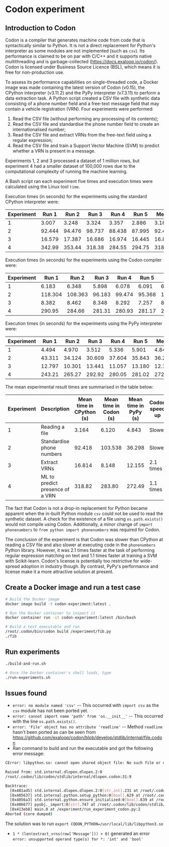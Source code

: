 # Codon experiment

## Introduction to Codon

Codon is a compiler that generates machine code from code that is syntactically similar to Python. It is not a direct replacement for Python's interpreter as some modules are not implemented (such as `csv`). Its performance is claimed to be on par with C/C++ and it supports native multithreading and is garbage-collected (https://docs.exaloop.io/codon/). Codon is licensed under Business Source Licence (BSL), which means it is free for non-production use.

To assess its performance capabilities on single-threaded code, a Docker image was made containing the latest version of Codon (v0.15), the CPython interpreter (v3.11.2) and the PyPy interpreter (v7.3.11) to perform a data extraction task. A Python script created a CSV file with synthetic data consisting of a phone number field and a free-text message field that may contain a vehicle registration (VRN). Four experiments were performed:

1. Read the CSV file (without performing any processing of its contents);
2. Read the CSV file and standardise the phone number field to create an internationalised number;
3. Read the CSV file and extract VRNs from the free-text field using a regular expression;
4. Read the CSV file and train a Support Vector Machine (SVM) to predict whether a VRN is present in a message.

Experiments 1, 2 and 3 processed a dataset of 1 million rows, but experiment 4 had a smaller dataset of 100,000 rows due to the computational complexity of running the machine learning.

A Bash script ran each experiment five times and execution times were calculated using the Linux tool `time`.

Execution times (in seconds) for the experiments using the standard CPython interpreter were:

| Experiment | Run 1  | Run 2  | Run 3  | Run 4  | Run 5  | Mean   |
| ---------- | ------ | ------ | ------ | ------ | ------ | ------ |
| 1          | 3.007  | 3.248  | 3.324  | 3.357  | 2.886  | 3.164  |
| 2          | 92.444 | 94.476 | 98.737 | 88.438 | 87.995 | 92.418 |
| 3          | 16.579 | 17.387 | 16.686 | 16.974 | 16.445 | 16.814 |
| 4          | 342.99 | 353.44 | 318.38 | 284.55 | 294.75 | 318.82 |

Execution times (in seconds) for the experiments using the Codon compiler were:

| Experiment | Run 1   | Run 2   | Run 3  | Run 4  | Run 5  | Mean    |
| ---------- | ------- | ------- | ------ | ------ | ------ | ------- |
| 1          | 6.183   | 6.348   | 5.898  | 6.078  | 6.091  | 6.120   |
| 2          | 118.304 | 108.363 | 96.183 | 99.474 | 95.368 | 103.538 |
| 3          | 8.382   | 8.462   | 8.348  | 8.292  | 7.257  | 8.148   |
| 4          | 290.95  | 284.66  | 281.31 | 280.93 | 281.17 | 283.80  |

Execution times (in seconds) for the experiments using the PyPy interpreter were:

| Experiment | Run 1  | Run 2  | Run 3  | Run 4  | Run 5  | Mean   |
| ---------- | ------ | ------ | ------ | ------ | ------ | ------ |
| 1          | 4.494  | 4.970  | 3.512  | 5.336  | 5.901  | 4.843  |
| 2          | 43.311 | 34.124 | 30.609 | 37.604 | 35.843 | 36.298 |
| 3          | 12.797 | 10.301 | 13.441 | 11.057 | 13.180 | 12.155 |
| 4          | 243.21 | 265.27 | 292.92 | 280.05 | 281.02 | 272.49 |

The mean experimental result times are summarised in the table below:

| Experiment | Description                     | Mean time in CPython (s) | Mean time in Codon (s) | Mean time in PyPy (s) | Codon speed up | PyPy speed up |
| ---------- | ------------------------------- | ------------------------ | ---------------------- | --------------------- | -------------- | ------------- |
| 1          | Reading a file                  | 3.164                    | 6.120                  | 4.843                 | Slower         | Slower        |
| 2          | Standardise phone numbers       | 92.418                   | 103.538                | 36.298                | Slower         | 2.5 times     |
| 3          | Extract VRNs                    | 16.814                   | 8.148                  | 12.155                | 2.1 times      | 1.4 times     |
| 4          | ML to predict presence of a VRN | 318.82                   | 283.80                 | 272.49                | 1.1 times      | 1.2 times     |

The fact that Codon is not a drop-in replacement for Python became apparent when the in-built Python module `csv` could not be used to read the synthetic dataset. A check for the existence of a file using `os.path.exists()` would not compile using Codon. Additionally, a minor change of `import phonenumbers` to `from python import phonenumbers` was required for Codon.

The conclusion of the experiment is that Codon was slower than CPython at reading a CSV file and also slower at executing code in the `phonenumbers` Python library. However, it was 2.1 times faster at the task of performing regular expression matching on text and 1.1 times faster at training a SVM with Scikit-learn. Codon's license is potentially too restrictive for wide-spread adoption in industry though. By contrast, PyPy's performance and license make it a more attractive solution at present.

## Create a Docker image and run a test case

```bash
# Build the Docker image
docker image build -t codon-experiment:latest .

# Run the Docker container to inspect it
docker container run -it codon-experiment:latest /bin/bash

# Build a test executable and run
/root/.codon/bin/codon build /experiment/fib.py
./fib
```

## Run experiments

```bash
./build-and-run.sh

# Once the Docker container's shell loads, type
./run-experiments.sh
```

## Issues found

- `error: no module named 'csv'` -- This occurred with `import csv` as the `csv` module has not been ported yet.
- `error: cannot import name 'path' from 'os.__init__'` -- This occurred with the line `os.path.exists()`.
- `error: 'File' object has no attribute 'readline'` -- Method `readline` hasn't been ported as can be seen from https://github.com/exaloop/codon/blob/develop/stdlib/internal/file.codon
- Ran command to build and run the executable and got the following error message:

```bash
CError: libpython.so: cannot open shared object file: No such file or directory

Raised from: std.internal.dlopen.dlopen.2:0
/root/.codon/lib/codon/stdlib/internal/dlopen.codon:31:9

Backtrace:
  [0x401ad5] std.internal.dlopen.dlopen.2:0[str,int].231 at /root/.codon/lib/codon/stdlib/internal/dlopen.codon:31
  [0x405637] std.internal.python.setup_python:0[bool].629 at /root/.codon/lib/codon/stdlib/internal/python.codon
  [0x4056a3] std.internal.python.ensure_initialized:0[bool].639 at /root/.codon/lib/codon/stdlib/internal/python.codon:361
  [0x406677] pyobj._import:0[str].747 at /root/.codon/lib/codon/stdlib/internal/python.codon:360
  [0x413eb8] main.0 at /experiment/run_experiment_codon.py:2
Aborted (core dumped)
```

The solution was to run `export CODON_PYTHON=/usr/local/lib/libpython3.so`

- `1 * (len(extract_vrns(row['Message'])) > 0)` generated an error `error: unsupported operand type(s) for *: 'int' and 'bool'`
